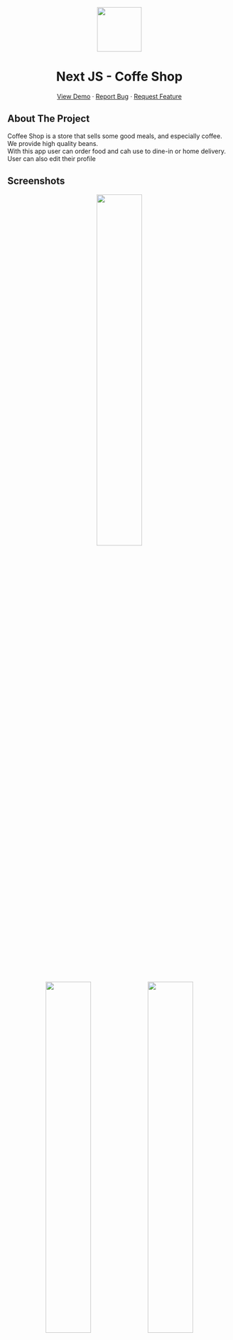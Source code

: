 <p align="center">
  <image src="/public/logoCoffeShop.svg" width=100/>
  <h1 align='center'>Next JS - Coffe Shop</h1>
</p>
  <p align="center">
    <a href="https://coffeeshopsks.mochamadrico.xyz/">View Demo</a>
    ·
    <a href="https://github.com/19damah23/coffee-shop/issues">Report Bug</a>
    ·
    <a href="https://github.com/19damah23/coffee-shop/pulls">Request Feature</a>
  </p>

## About The Project

Coffee Shop is a store that sells some good meals, and especially coffee. We provide high quality beans. <br/>
With this app user can order food and cah use to dine-in or home delivery. <br/>
User can also edit their profile

## Screenshots

<p align="center" display=flex>
  <image src='./screenshots/Coffee Shop1.png' width=45%/>
  <div align="center">
    <image src='./screenshots/Coffee Shop2.png' width=45%/>
    <image src='./screenshots/Coffee Shop3.png' width=45%/>
    <image src='./screenshots/Coffee Shop16.png' width=45%/>
    <image src='./screenshots/Coffee Shop4.png' width=45%/>
    <image src='./screenshots/Coffee Shop6.png' width=45%/>
    <image src='./screenshots/Coffee Shop7.png' width=45%/>
    <image src='./screenshots/Coffee Shop8.png' width=45%/>
    <image src='./screenshots/Coffee Shop9.png' width=45%/>
    <image src='./screenshots/Coffee Shop10.png' width=45%/>
    <image src='./screenshots/Coffee Shop11.png' width=45%/>
    <image src='./screenshots/Coffee Shop12.png' width=45%/>
    <image src='./screenshots/Coffee Shop13.png' width=45%/>
    <image src='./screenshots/Coffee Shop14.png' width=45%/>
    <image src='./screenshots/Coffee Shop15.png' width=45%/>
  </div>
</p>

## Built With

[![Next](https://img.shields.io/badge/Next-11.1.2-blue)](https://nextjs.org/)

## Requirements

1. Layout,color, typography
2. Login
3. Register
4. Logout
5. Form Validation
6. CRUD Search Sort Pagination
7. Responsive
8. Image upload, filter type, max min file size
9. Navigation handling
10. Backend API Coffe Shop [`here`](https://github.com/farrelvarian/backend-CoffeeShop)

## Getting Started

1. Download this Project or you can type `git clone https://github.com/19damah23/coffee-shop`
2. Open app's directory in CMD or Terminal
3. Type `npm install` or `yarn install`
4. Add .env.local file at root folder project

```sh
NEXT_PUBLIC_BASE_URL = "http://localhost:4000/"
NEXT_PUBLIC_WEB_URL = "http://localhost:3000/"
```

5. Type `npm run dev`

## Acknowledgements

- [Axios](https://www.npmjs.com/package/axios)
- [React](https://reactjs.org/)
- [Next](https://nextjs.org/)
- [React Bootstrap](https://react-bootstrap.github.io/)

## Related Project

- [`Frontend-coffeshop`](https://github.com/Nisanisa7/coffee-shop/)
- [`Backend-coffeshop`](https://github.com/Nisanisa7/backend-CoffeeShop)

## Team

> All Members of Default Team

- Front-End Developer & Team Leader ([Mochamad Rico Pratama Putra](https://github.com/MochamadRicoPratamaPutra))
- Full-Stack Developer ([Muchamad Agus Hermawan](https://github.com/19damah23))
- Front-End Developer ([Mahuwarni Hyinkhalis Sukerti](https://github.com/Nisanisa7))
- Front-End Developer ([Muhammad Arifin](https://github.com/emhaarifin))
- Back-End Developer ([Farrel Varian Eka Putra](https://github.com/farrelvarian))
